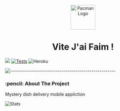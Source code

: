<p align="center"> 
  <img src="https://res.cloudinary.com/dtvit3fku/image/upload/v1634897934/VJF-logo_q3h5fj.png" alt="Pacman Logo" width="80px" height="80px">
</p>
<h1 align="center"> Vite J'ai Faim !</h1>

<img src="https://img.shields.io/badge/JavaScript-green"> [![Tests](https://github.com/fabbbbz/VJF/actions/workflows/node.js.yml/badge.svg)](https://github.com/fabbbbz/VJF/actions/workflows/node.js.yml) ![Heroku](https://pyheroku-badge.herokuapp.com/?app=vitejaifaim&path=/testapp)


![-----------------------------------------------------](https://raw.githubusercontent.com/andreasbm/readme/master/assets/lines/rainbow.png)

<!-- ABOUT THE PROJECT -->
<h3 id="about-the-project"> :pencil: About The Project</h3>

<p align="justify"> 
Mystery dish delivery mobile appliction
</p>

![Stats](https://github-readme-stats.vercel.app/api/top-langs/?username=fabbbbz&theme=blue-green)
